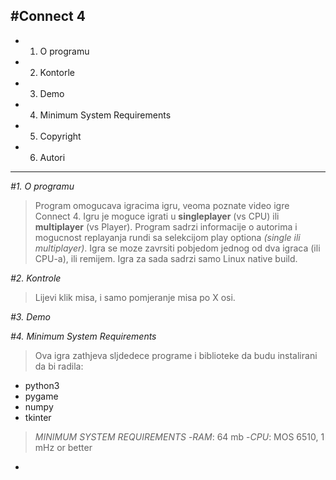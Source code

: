 **#Connect 4**
--------------
- 1. O programu
- 2. Kontorle
- 3. Demo
- 4. Minimum System Requirements
- 5. Copyright
- 6. Autori
--------------
*#1. O programu*
>Program omogucava igracima igru, veoma poznate video igre Connect 4. Igru je moguce igrati u **singleplayer** (vs CPU)  ili **multiplayer** (vs Player). Program sadrzi informacije o autorima i mogucnost replayanja rundi sa selekcijom play optiona *(single ili multiplayer)*. Igra se moze zavrsiti pobjedom jednog od dva igraca (ili CPU-a), ili remijem.
Igra za sada sadrzi samo Linux native build.

*#2. Kontrole*
>Lijevi klik misa, i samo pomjeranje misa po X osi.

*#3. Demo*

*#4. Minimum System Requirements*
>Ova igra zathjeva sljdedece programe i biblioteke da budu instalirani da bi radila:
- python3
- pygame
- numpy
- tkinter

>*MINIMUM SYSTEM REQUIREMENTS*
-*RAM*: 64 mb
-*CPU*: MOS 6510, 1 mHz or better
-




